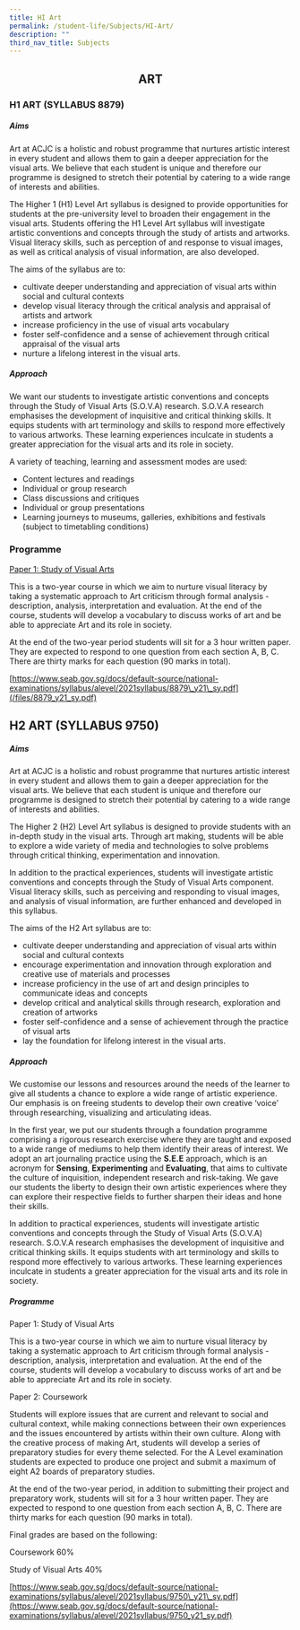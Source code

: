 ```yaml
---
title: HI Art
permalink: /student-life/Subjects/HI-Art/
description: ""
third_nav_title: Subjects
---
```

## <center> ART </center>

### H1 ART (SYLLABUS 8879)

##### Aims

  

Art at ACJC is a holistic and robust programme that nurtures artistic interest in every student and allows them to gain a deeper appreciation for the visual arts. We believe that each student is unique and therefore our programme is designed to stretch their potential by catering to a wide range of interests and abilities.

  

The Higher 1 (H1) Level Art syllabus is designed to provide opportunities for students at the pre-university level to broaden their engagement in the visual arts. Students offering the H1 Level Art syllabus will investigate artistic conventions and concepts through the study of artists and artworks. Visual literacy skills, such as perception of and response to visual images, as well as critical analysis of visual information, are also developed.

  

The aims of the syllabus are to:

*   cultivate deeper understanding and appreciation of visual arts within social and cultural contexts
*   develop visual literacy through the critical analysis and appraisal of artists and artwork
*   increase proficiency in the use of visual arts vocabulary
*   foster self-confidence and a sense of achievement through critical appraisal of the visual arts
*   nurture a lifelong interest in the visual arts.

##### Approach

We want our students to investigate artistic conventions and concepts through the Study of Visual Arts (S.O.V.A) research. S.O.V.A research emphasises the development of inquisitive and critical thinking skills. It equips students with art terminology and skills to respond more effectively to various artworks. These learning experiences inculcate in students a greater appreciation for the visual arts and its role in society.

  
A variety of teaching, learning and assessment modes are used:

*   Content lectures and readings
*   Individual or group research
*   Class discussions and critiques
*   Individual or group presentations
*   Learning journeys to museums, galleries, exhibitions and festivals (subject to timetabling conditions)

### Programme

<u>Paper 1: Study of Visual Arts</u>

This is a two-year course in which we aim to nurture visual literacy by taking a systematic approach to Art criticism through formal analysis - description, analysis, interpretation and evaluation. At the end of the course, students will develop a vocabulary to discuss works of art and be able to appreciate Art and its role in society.

At the end of the two-year period students will sit for a 3 hour written paper. They are expected to respond to one question from each section A, B, C. There are thirty marks for each question (90 marks in total).

[https://www.seab.gov.sg/docs/default-source/national-examinations/syllabus/alevel/2021syllabus/8879\_y21\_sy.pdf](/files/8879_y21_sy.pdf)

## H2 ART (SYLLABUS 9750)


  

##### Aims

  

Art at ACJC is a holistic and robust programme that nurtures artistic interest in every student and allows them to gain a deeper appreciation for the visual arts. We believe that each student is unique and therefore our programme is designed to stretch their potential by catering to a wide range of interests and abilities.

  

The Higher 2 (H2) Level Art syllabus is designed to provide students with an in-depth study in the visual arts. Through art making, students will be able to explore a wide variety of media and technologies to solve problems through critical thinking, experimentation and innovation.

  

In addition to the practical experiences, students will investigate artistic conventions and concepts through the Study of Visual Arts component. Visual literacy skills, such as perceiving and responding to visual images, and analysis of visual information, are further enhanced and developed in this syllabus.

  

The aims of the H2 Art syllabus are to:

*   cultivate deeper understanding and appreciation of visual arts within social and cultural contexts
*   encourage experimentation and innovation through exploration and creative use of materials and processes
*   increase proficiency in the use of art and design principles to communicate ideas and concepts
*   develop critical and analytical skills through research, exploration and creation of artworks
*   foster self-confidence and a sense of achievement through the practice of visual arts
*   lay the foundation for lifelong interest in the visual arts.

##### Approach

  

We customise our lessons and resources around the needs of the learner to give all students a chance to explore a wide range of artistic experience. Our emphasis is on freeing students to develop their own creative ‘voice’ through researching, visualizing and articulating ideas.

  

In the first year, we put our students through a foundation programme comprising a rigorous research exercise where they are taught and exposed to a wide range of mediums to help them identify their areas of interest. We adopt an art journaling practice using the **S.E.E** approach, which is an acronym for **Sensing**, **Experimenting** and **Evaluating**, that aims to cultivate the culture of inquisition, independent research and risk-taking. We gave our students the liberty to design their own artistic experiences where they can explore their respective fields to further sharpen their ideas and hone their skills.

  

In addition to practical experiences, students will investigate artistic conventions and concepts through the Study of Visual Arts (S.O.V.A) research. S.O.V.A research emphasises the development of inquisitive and critical thinking skills. It equips students with art terminology and skills to respond more effectively to various artworks. These learning experiences inculcate in students a greater appreciation for the visual arts and its role in society.

##### Programme

  

Paper 1: Study of Visual Arts

This is a two-year course in which we aim to nurture visual literacy by taking a systematic approach to Art criticism through formal analysis - description, analysis, interpretation and evaluation. At the end of the course, students will develop a vocabulary to discuss works of art and be able to appreciate Art and its role in society.

  

Paper 2: Coursework

Students will explore issues that are current and relevant to social and cultural context, while making connections between their own experiences and the issues encountered by artists within their own culture. Along with the creative process of making Art, students will develop a series of preparatory studies for every theme selected. For the A Level examination students are expected to produce one project and submit a maximum of eight A2 boards of preparatory studies.

  

At the end of the two-year period, in addition to submitting their project and preparatory work, students will sit for a 3 hour written paper. They are expected to respond to one question from each section A, B, C. There are thirty marks for each question (90 marks in total).

  

Final grades are based on the following:

Coursework 60%

Study of Visual Arts 40%

  

[https://www.seab.gov.sg/docs/default-source/national-examinations/syllabus/alevel/2021syllabus/9750\_y21\_sy.pdf](https://www.seab.gov.sg/docs/default-source/national-examinations/syllabus/alevel/2021syllabus/9750_y21_sy.pdf)
